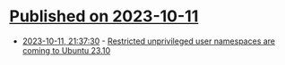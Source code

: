 # [Published on 2023-10-11](index.md)

* [2023-10-11, 21:37:30](https://lobste.rs/s/hl8vb1/restricted_unprivileged_user) - [Restricted unprivileged user namespaces are coming to Ubuntu 23.10](https://ubuntu.com/blog/ubuntu-23-10-restricted-unprivileged-user-namespaces)
